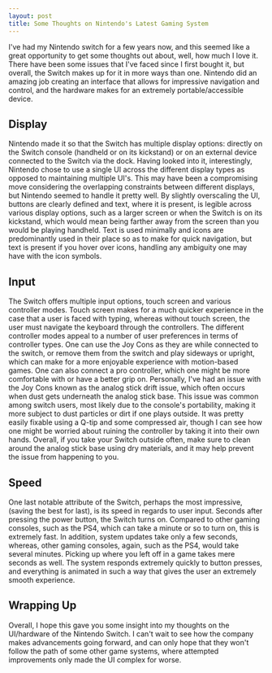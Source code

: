 ```yaml
---
layout: post
title: Some Thoughts on Nintendo's Latest Gaming System   
---
```


I've had my Nintendo switch for a few years now, and this seemed like a great opportunity to get some thoughts out about, well, how much I love it. There have been some issues that I've faced since I first bought it, but overall, the Switch makes up for it in more ways than one. Nintendo did an amazing job creating an interface that allows for impressive navigation and control, and the hardware makes for an extremely portable/accessible device.

## Display

Nintendo made it so that the Switch has multiple display options: directly on the Switch console (handheld or on its kickstand) or on an external device connected to the Switch via the dock. Having looked into it, interestingly, Nintendo chose to use a single UI across the different display types as opposed to maintaining multiple UI's. This may have been a compromising move considering the overlapping constraints between different displays, but Nintendo seemed to handle it pretty well. By slightly overscaling the UI, buttons are clearly defined and text, where it is present, is legible across various display options, such as a larger screen or when the Switch is on its kickstand, which would mean being farther away from the screen than you would be playing handheld. Text is used minimally and icons are predominantly used in their place so as to make for quick navigation, but text is present if you hover over icons, handling any ambiguity one may have with the icon symbols. 

## Input 

The Switch offers multiple input options, touch screen and various controller modes. Touch screen makes for a much quicker  experience in the case that a user is faced with typing, whereas without touch screen, the user must navigate the keyboard through the controllers. The different controller modes appeal to a number of user preferences in terms of controller types. One can use the Joy Cons as they are while connected to the switch, or remove them from the switch and play sideways or upright, which can make for a more enjoyable experience with motion-based games. One can also connect a pro controller, which one might be more comfortable with or have a better grip on. Personally, I've had an issue with the Joy Cons known as the analog stick drift issue, which often occurs when dust gets underneath the analog stick base. This issue was common among switch users, most likely due to the console's portability, making it more subject to dust particles or dirt if one plays outside. It was pretty easily fixable using a Q-tip and some compressed air, though I can see how one might be worried about ruining the controller by taking it into their own hands. Overall, if you take your Switch outside often, make sure to clean around the analog stick base using dry materials, and it may help prevent the issue from happening to you. 

## Speed 

One last notable attribute of the Switch, perhaps the most impressive, (saving the best for last), is its speed in regards to user input. Seconds after pressing the power button, the Switch turns on. Compared to other gaming consoles, such as the PS4, which can take a minute or so to turn on, this is extremely fast. In addition, system updates take only a few seconds, whereas, other gaming consoles, again, such as the PS4, would take several minutes. Picking up where you left off in a game takes mere seconds as well. The system responds extremely quickly to button presses, and everything is animated in such a way that gives the user an extremely smooth experience. 

## Wrapping Up 

Overall, I hope this gave you some insight into my thoughts on the UI/hardware of the Nintendo Switch. I can't wait to see how the company makes advancements going forward, and can only hope that they won't follow the path of some other game systems, where attempted improvements only made the UI complex for worse. 
  
